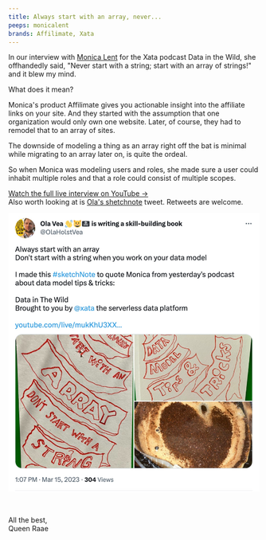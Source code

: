 ```yaml
---
title: Always start with an array, never...
peeps: monicalent
brands: Affilimate, Xata
---
```


In our interview with [Monica Lent](https://twitter.com/monicalent) for the Xata podcast Data in the Wild, she offhandedly said, "Never start with a string; start with an array of strings!" and it blew my mind.

What does it mean?

Monica's product Affilimate gives you actionable insight into the affiliate links on your site. And they started with the assumption that one organization would only own one website. Later, of course, they had to remodel that to an array of sites.

The downside of modeling a thing as an array right off the bat is minimal while migrating to an array later on, is quite the ordeal.

So when Monica was modeling users and roles, she made sure a user could inhabit multiple roles and that a role could consist of multiple scopes.

[Watch the full live interview on YouTube →](https://www.youtube.com/live/mukKhU3XXZU)\
Also worth looking at is [Ola's shetchnote](https://twitter.com/OlaHolstVea/status/1635975997316005889) tweet. Retweets are welcome.

[![Ola's sketchnote tweet](sketchnote-tweet.jpg)](https://twitter.com/OlaHolstVea/status/1635975997316005889)

&nbsp;

All the best,\
Queen Raae

